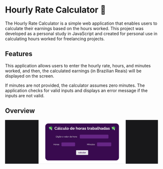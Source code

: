 # Hourly Rate Calculator 💸

The Hourly Rate Calculator is a simple web application that enables users to calculate their earnings based on the hours worked. This project was developed as a personal study in JavaScript and created for personal use in calculating hours worked for freelancing projects. 
 

## Features
This application allows users to enter the hourly rate, hours, and minutes worked, and then, the calculated earnings (in Brazilian Reais) will be displayed on the screen.

 If minutes are not provided, the calculator assumes zero minutes. The application checks for valid inputs and displays an error message if the inputs are not valid.

## Overview

![Alt Text](gif/overview.gif)



